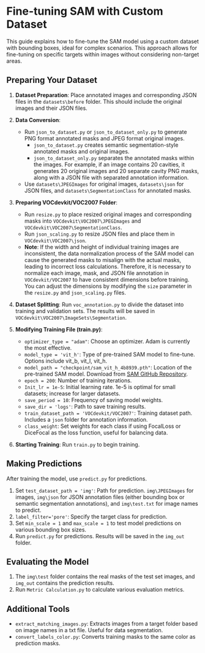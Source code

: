 # Fine-tuning SAM with Custom Dataset

This guide explains how to fine-tune the SAM model using a custom dataset with bounding boxes, ideal for complex scenarios. This approach allows for fine-tuning on specific targets within images without considering non-target areas.

## Preparing Your Dataset

1. **Dataset Preparation**: Place annotated images and corresponding JSON files in the `datasets\before` folder. This should include the original images and their JSON files.

2. **Data Conversion**:
   - Run `json_to_dataset.py` or `json_to_dataset_only.py` to generate PNG format annotated masks and JPEG format original images.
     - `json_to_dataset.py` creates semantic segmentation-style annotated masks and original images.
     - `json_to_dataset_only.py` separates the annotated masks within the images. For example, if an image contains 20 cavities, it generates 20 original images and 20 separate cavity PNG masks, along with a JSON file with separated annotation information.
   - Use `datasets\JPEGImages` for original images, `datasets\json` for JSON files, and `datasets\SegmentationClass` for annotated masks.

3. **Preparing VOCdevkit/VOC2007 Folder**:
   - Run `resize.py` to place resized original images and corresponding masks into `VOCdevkit\VOC2007\JPEGImages` and `VOCdevkit\VOC2007\SegmentationClass`.
   - Run `json_scaling.py` to resize JSON files and place them in `VOCdevkit\VOC2007\json`.
   - **Note**: If the width and height of individual training images are inconsistent, the data normalization process of the SAM model can cause the generated masks to misalign with the actual masks, leading to incorrect loss
 calculations. Therefore, it is necessary to normalize each image, mask, and JSON file annotation in `VOCdevkit/VOC2007` to have consistent dimensions before training. You can adjust the dimensions by modifying the `size` 
 parameter in the `resize.py` and `json_scaling.py` files.

4. **Dataset Splitting**: Run `voc_annotation.py` to divide the dataset into training and validation sets. The results will be saved in `VOCdevkit\VOC2007\ImageSets\Segmentation`.

5. **Modifying Training File (train.py)**:
   - `optimizer_type = "adam"`: Choose an optimizer. Adam is currently the most effective.
   - `model_type = 'vit_h'`: Type of pre-trained SAM model to fine-tune. Options include vit_b, vit_l, vit_h.
   - `model_path = "checkpoint/sam_vit_h_4b8939.pth"`: Location of the pre-trained SAM model. Download from [SAM GitHub Repository](https://github.com/facebookresearch/segment-anything).
   - `epoch = 200`: Number of training iterations.
   - `Init_lr = 1e-5`: Initial learning rate. 1e-5 is optimal for small datasets; increase for larger datasets.
   - `save_period = 10`: Frequency of saving model weights.
   - `save_dir = 'logs'`: Path to save training results.
   - `train_dataset_path = 'VOCdevkit/VOC2007'`: Training dataset path. Includes a `json` folder for annotation information.
   - `class_weight`: Set weights for each class if using FocalLoss or DiceFocal as the loss function, useful for balancing data.

6. **Starting Training**: Run `train.py` to begin training.

## Making Predictions

After training the model, use `predict.py` for predictions.

1. Set `test_dataset_path = 'img'`: Path for prediction. `img\JPEGImages` for images, `img\json` for JSON annotation files (either bounding box or semantic segmentation annotations), and `img\test.txt` for image names to predict.
2. `label_filter='pore'`: Specify the target class for prediction.
3. Set `min_scale = 1` and `max_scale = 1` to test model predictions on various bounding box sizes.
4. Run `predict.py` for predictions. Results will be saved in the `img_out` folder.

## Evaluating the Model

1. The `img\test` folder contains the real masks of the test set images, and `img_out` contains the prediction results.
2. Run `Metric Calculation.py` to calculate various evaluation metrics.

## Additional Tools

- `extract_matching_images.py`: Extracts images from a target folder based on image names in a txt file. Useful for data segmentation.
- `convert_labels_color.py`: Converts training masks to the same color as prediction masks.
